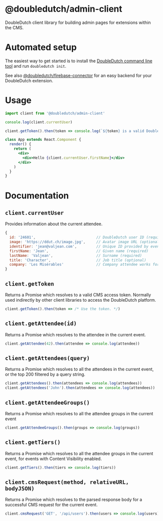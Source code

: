 @doubledutch/admin-client
======================

DoubleDutch client library for building admin pages for extensions within the CMS.

# Automated setup

The easiest way to get started is to install the [DoubleDutch command line tool](https://github.com/doubledutch/cli) and run `doubledutch init`.

See also [@doubledutch/firebase-connector](https://github.com/doubledutch/firebase-connector)
for an easy backend for your DoubleDutch extension.

# Usage

```jsx
import client from '@doubledutch/admin-client'

console.log(client.currentUser)

client.getToken().then(token => console.log(`${token} is a valid DoubleDutch CMS access token, usually used indirectly by other client libraries.`))

class App extends React.Component {
  render() {
    return (
      <div>
        <div>Hello {client.currentUser.firstName}</div>
      </div>
    )
  }
}
```

# Documentation

## `client.currentUser`

Provides information about the current attendee.

```javascript
{
  id: '24601',                            // DoubleDutch user ID (required)
  image: 'https://ddut.ch/image.jpg',     // Avatar image URL (optional)
  identifier: 'jean@valjean.com',         // Unique ID provided by event organizer (required)
  firstName: 'Jean',                      // Given name (required)
  lastName: 'Valjean',                    // Surname (required)
  title: 'Character',                     // Job title (optional)
  company: 'Les Misérables'               // Company attendee works for (optional)
}
```

## `client.getToken`

Returns a Promise which resolves to a valid CMS access token.  Normally used
indirectly by other client libraries to access the DoubleDutch platform.

```javascript
client.getToken().then(token => /* Use the token. */)
```

## `client.getAttendee(id)`

Returns a Promise which resolves to the attendee in the current event.

```javascript
client.getAttendee(42).then(attendee => console.log(attendee))
```

## `client.getAttendees(query)`

Returns a Promise which resolves to all the attendees in the current event, or
the top 200 filtered by a query string.

```javascript
client.getAttendees().then(attendees => console.log(attendees))
client.getAttendees('John').then(attendees => console.log(attendees))
```

## `client.getAttendeeGroups()`

Returns a Promise which resolves to all the attendee groups in the current event

```javascript
client.getAttendeeGroups().then(groups => console.log(groups))
```

## `client.getTiers()`

Returns a Promise which resolves to all the attendee groups in the current event,
for events with Content Visibility enabled.

```javascript
client.getTiers().then(tiers => console.log(tiers))
```

## `client.cmsRequest(method, relativeURL, bodyJSON)`

Returns a Promise which resolves to the parsed response body for a successful
CMS request for the current event.

```javascript
client.cmsRequest('GET', '/api/users').then(users => console.log(users))
```
